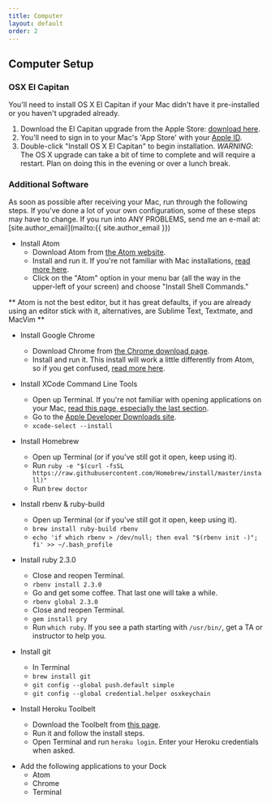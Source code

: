 ```yaml
---
title: Computer
layout: default
order: 2
---
```


## Computer Setup

### OSX El Capitan

You'll need to install OS X El Capitan if your Mac didn't have it pre-installed or you haven't upgraded already.

1.  Download the El Capitan upgrade from the Apple Store: [download here](https://itunes.apple.com/us/app/os-x-el-capitan/id1018109117?mt=12).
2.  You'll need to sign in to your Mac's 'App Store' with your [Apple ID](https://appleid.apple.com/).
3.  Double-click "Install OS X El Capitan" to begin installation.
*WARNING*: The OS X upgrade can take a bit of time to complete and will require a restart. Plan on doing this in the evening or over a lunch break.

### Additional Software

As soon as possible after receiving your Mac, run through the following steps.
If you've done a lot of your own configuration, some of these steps may have to
change.  If you run into ANY PROBLEMS, send me an e-mail at: [site.author_email](mailto:{{ site.author_email }})

* Install Atom
  * Download Atom from [the Atom website](https://atom.io/).
  * Install and run it.  If you're not familiar with Mac installations, [read more here](mac_installations.html).
  * Click on the "Atom" option in your menu bar (all the way in the upper-left of your screen) and choose "Install Shell Commands."

** Atom is not the best editor, but it has great defaults, if you are already using an editor stick with it, alternatives, are Sublime Text, Textmate, and MacVim **

* Install Google Chrome
  * Download Chrome from [the Chrome download page](https://www.google.com/intl/en/chrome/browser/).
  * Install and run it.  This install will work a little differently from Atom, so if you get confused, [read more here](mac_installations.html).

* Install XCode Command Line Tools
  * Open up Terminal.  If you're not familiar with opening applications on your Mac, [read this page, especially the last section](mac_installations.html).
  * Go to the [Apple Developer Downloads site](https://developer.apple.com/downloads/).
  * `xcode-select --install`

* Install Homebrew
  * Open up Terminal (or if you've still got it open, keep using it).
  * Run ```ruby -e "$(curl -fsSL https://raw.githubusercontent.com/Homebrew/install/master/install)"```
  * Run `brew doctor`

* Install rbenv & ruby-build
  * Open up Terminal (or if you've still got it open, keep using it).
  * `brew install ruby-build rbenv`
  * `echo 'if which rbenv > /dev/null; then eval "$(rbenv init -)"; fi' >> ~/.bash_profile`

* Install ruby 2.3.0
  * Close and reopen Terminal.
  * `rbenv install 2.3.0`
  * Go and get some coffee. That last one will take a while.
  * `rbenv global 2.3.0`
  * Close and reopen Terminal.
  * `gem install pry`
  * Run `which ruby`. If you see a path starting with `/usr/bin/`, get a TA or instructor to help you.

<!-- * Install nodejs
  * In Terminal
  * `brew install nodejs` -->

* Install git
  * In Terminal
  * `brew install git`
  * `git config --global push.default simple`
  * `git config --global credential.helper osxkeychain`

* Install Heroku Toolbelt
  * Download the Toolbelt from [this page](https://toolbelt.heroku.com/).
  * Run it and follow the install steps.
  * Open Terminal and run `heroku login`.  Enter your Heroku credentials when asked.

<!-- * Create an SSH key (__do not__ give it a password when it asks for one)
  * `ssh-keygen`
  * Press enter at the first prompt to stick with the default file name.
  * Press enter at the second prompt to give it no password. -->

* Add the following applications to your Dock
  * Atom
  * Chrome
  * Terminal
